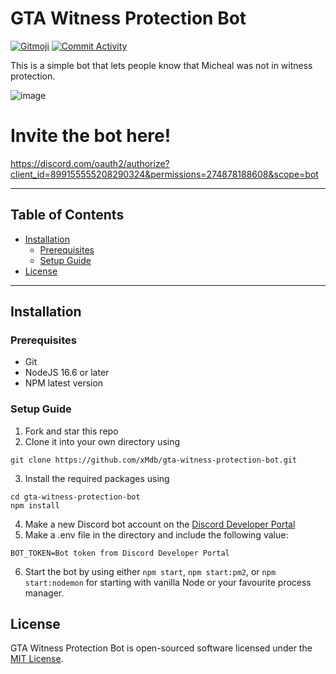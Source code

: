# GTA Witness Protection Bot

[![Gitmoji](https://img.shields.io/badge/gitmoji-%20😜%20😍-FFDD67.svg?style=flat-square)](http://gitmoji.dev/) [![Commit Activity](https://img.shields.io/github/commit-activity/w/xMdb/gta-witness-protection-bot)](https://github.com/xMdb/gta-witness-protection-bot/commits/main/)

This is a simple bot that lets people know that Micheal was not in witness protection.

![image](https://user-images.githubusercontent.com/46137770/137623032-1d6bbf79-e9d8-4a15-8499-d20f80f06fd6.png)

# Invite the bot here!
https://discord.com/oauth2/authorize?client_id=899155555208290324&permissions=274878188608&scope=bot


<hr>

## Table of Contents

- [Installation](#installation)
  - [Prerequisites](#prerequisites)
  - [Setup Guide](#setup-guide)
- [License](#license)

<hr>

## Installation

### Prerequisites

- Git
- NodeJS 16.6 or later
- NPM latest version

### Setup Guide

1. Fork and star this repo
2. Clone it into your own directory using 
```
git clone https://github.com/xMdb/gta-witness-protection-bot.git
```
3. Install the required packages using 
```
cd gta-witness-protection-bot
npm install
```
4. Make a new Discord bot account on the [Discord Developer Portal](https://discord.com/developers/applications)
5. Make a .env file in the directory and include the following value:
```
BOT_TOKEN=Bot token from Discord Developer Portal
```
6. Start the bot by using either `npm start`, `npm start:pm2`, or `npm start:nodemon` for starting with vanilla Node or your favourite process manager.

## License

GTA Witness Protection Bot is open-sourced software licensed under the [MIT License](https://github.com/xMdb/gta-witness-protection-bot/blob/main/LICENSE).
